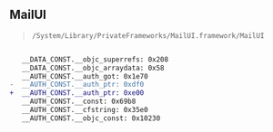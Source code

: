 ## MailUI

> `/System/Library/PrivateFrameworks/MailUI.framework/MailUI`

```diff

   __DATA_CONST.__objc_superrefs: 0x208
   __DATA_CONST.__objc_arraydata: 0x58
   __AUTH_CONST.__auth_got: 0x1e70
-  __AUTH_CONST.__auth_ptr: 0xdf0
+  __AUTH_CONST.__auth_ptr: 0xe00
   __AUTH_CONST.__const: 0x69b8
   __AUTH_CONST.__cfstring: 0x35e0
   __AUTH_CONST.__objc_const: 0x10230

```
